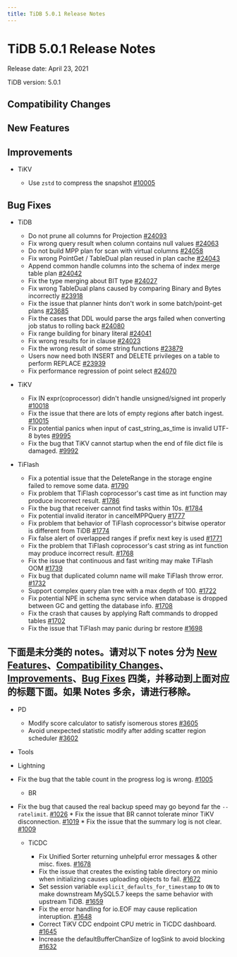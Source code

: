 ```yaml
---
title: TiDB 5.0.1 Release Notes
---
```


# TiDB 5.0.1 Release Notes

Release date: April 23, 2021

TiDB version: 5.0.1

## Compatibility Changes

## New Features

## Improvements

+ TiKV

    - Use `zstd` to compress the snapshot [#10005](https://github.com/tikv/tikv/pull/10005)

## Bug Fixes

+ TiDB

    - Do not prune all columns for Projection [#24093](https://github.com/pingcap/tidb/pull/24093)
    - Fix wrong query result when column contains null values [#24063](https://github.com/pingcap/tidb/pull/24063)
    - Do not build MPP plan for scan with virtual columns [#24058](https://github.com/pingcap/tidb/pull/24058)
    - Fix wrong PointGet / TableDual plan reused in plan cache [#24043](https://github.com/pingcap/tidb/pull/24043)
    - Append common handle columns into the schema of index merge table plan [#24042](https://github.com/pingcap/tidb/pull/24042)
    - Fix the type merging about BIT type [#24027](https://github.com/pingcap/tidb/pull/24027)
    - Fix wrong TableDual plans caused by comparing Binary and Bytes incorrectly [#23918](https://github.com/pingcap/tidb/pull/23918)
    - Fix the issue that planner hints don't work in some batch/point-get plans [#23685](https://github.com/pingcap/tidb/pull/23685)
    - Fix the cases that DDL would parse the args failed when converting job status to rolling back [#24080](https://github.com/pingcap/tidb/pull/24080)
    - Fix range building for binary literal [#24041](https://github.com/pingcap/tidb/pull/24041)
    - Fix wrong results for in clause [#24023](https://github.com/pingcap/tidb/pull/24023)
    - Fix the wrong result of some string functions  [#23879](https://github.com/pingcap/tidb/pull/23879)
    - Users now need both INSERT and DELETE privileges on a table to perform REPLACE [#23939](https://github.com/pingcap/tidb/pull/23939)
    - Fix performance regression of point select [#24070](https://github.com/pingcap/tidb/pull/24070)

+ TiKV

    - Fix IN expr(coprocessor) didn't handle unsigned/signed int properly [#10018](https://github.com/tikv/tikv/pull/10018)
    - Fix the issue that there are lots of empty regions after batch ingest. [#10015](https://github.com/tikv/tikv/pull/10015)
    - Fix potential panics when input of cast_string_as_time is invalid UTF-8 bytes [#9995](https://github.com/tikv/tikv/pull/9995)
    - Fix the bug that TiKV cannot startup when the end of file dict file is damaged. [#9992](https://github.com/tikv/tikv/pull/9992)

+ TiFlash

    - Fix a potential issue that the DeleteRange in the storage engine failed to remove some data. [#1790](https://github.com/pingcap/tics/pull/1790)
    - Fix problem that TiFlash coprocessor's cast time as int function may produce incorrect result. [#1786](https://github.com/pingcap/tics/pull/1786)
    - Fix the bug that receiver cannot find tasks within 10s. [#1784](https://github.com/pingcap/tics/pull/1784)
    - Fix potential invalid iterator in cancelMPPQuery [#1777](https://github.com/pingcap/tics/pull/1777)
    - Fix problem that behavior of TiFlash coprocessor's bitwise operator is different from TiDB [#1774](https://github.com/pingcap/tics/pull/1774)
    - Fix false alert of overlapped ranges if prefix next key is used [#1771](https://github.com/pingcap/tics/pull/1771)
    - Fix the problem that TiFlash coprocessor's cast string as int function may produce incorrect result. [#1768](https://github.com/pingcap/tics/pull/1768)
    - Fix the issue that continuous and fast writing may make TiFlash OOM [#1739](https://github.com/pingcap/tics/pull/1739)
    - Fix bug that duplicated column name will make TiFlash throw error. [#1732](https://github.com/pingcap/tics/pull/1732)
    - Support complex query plan tree with a max depth of 100. [#1722](https://github.com/pingcap/tics/pull/1722)
    - Fix potential NPE in schema sync service when database is dropped between GC and getting the database info. [#1708](https://github.com/pingcap/tics/pull/1708)
    - Fix the crash that causes by applying Raft commands to dropped tables [#1702](https://github.com/pingcap/tics/pull/1702)
    - Fix the issue that TiFlash may panic during br restore [#1698](https://github.com/pingcap/tics/pull/1698)

## 下面是未分类的 notes。请对以下 notes 分为 [New Features](#new-features)、[Compatibility Changes](#compatibility-changes)、[Improvements](#improvements)、[Bug Fixes](#bug-fixes) 四类，并移动到上面对应的标题下面。如果 Notes 多余，请进行移除。

+ PD

    - Modify score calculator to satisfy isomerous stores [#3605](https://github.com/pingcap/pd/pull/3605)
    - Avoid unexpected statistic modify after adding scatter region scheduler [#3602](https://github.com/pingcap/pd/pull/3602)

+ Tools
- Lightning

* Fix the bug that the table count in the progress log is wrong. [#1005](https://github.com/pingcap/br/pull/1005)
    - BR
* Fix the bug that caused the real backup speed may go beyond far the `--ratelimit`. [#1026](https://github.com/pingcap/br/pull/1026)
        * Fix the issue that BR cannot tolerate minor TiKV disconnection. [#1019](https://github.com/pingcap/br/pull/1019)
        * Fix the issue that the summary log is not clear. [#1009](https://github.com/pingcap/br/pull/1009)

    - TiCDC

        * Fix Unified Sorter returning unhelpful error messages & other misc. fixes. [#1678](https://github.com/pingcap/ticdc/pull/1678)
        * Fix the issue that creates the existing table directory on minio when initializing causes uploading objects to fail. [#1672](https://github.com/pingcap/ticdc/pull/1672)
        * Set session variable `explicit_defaults_for_timestamp` to `ON` to make downstream MySQL5.7 keeps the same behavior with upstream TiDB. [#1659](https://github.com/pingcap/ticdc/pull/1659)
        * Fix the error handling for io.EOF may cause replication interuption. [#1648](https://github.com/pingcap/ticdc/pull/1648)
        * Correct TiKV CDC endpoint CPU metric in TiCDC dashboard. [#1645](https://github.com/pingcap/ticdc/pull/1645)
        * Increase the defaultBufferChanSize of logSink to avoid blocking [#1632](https://github.com/pingcap/ticdc/pull/1632)
